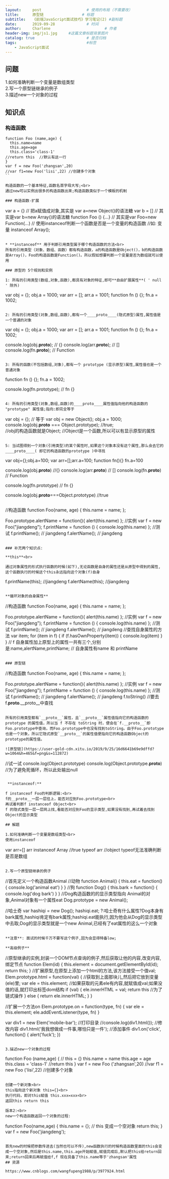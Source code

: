 ```yaml
---
layout:     post   				    # 使用的布局（不需要改）
title:      原型链 				# 标题 
subtitle:   《前端JavaScript面试技巧》学习笔记(2) #副标题
date:       2019-09-28 				# 时间
author:     Charlene 						# 作者
header-img: img/js1.jpg 	#这篇文章标题背景图片
catalog: true 						# 是否归档
tags:								#标签
    - JavaScript面试
---
```

## 问题
1.如何准确判断一个变量是数组类型<br>
2.写一个原型链继承的例子<br>
3.描述new一个对象的过程

## 知识点

### 构造函数

```
function Foo (name,age) {
  this.name=name
  this.age=age
  this.class='class-1'
//return this  //默认有这一行
}
var f = new Foo('zhangsan',20)
//var f1=new Foo('lisi',22) //创建多个对象
``

构造函数的一个基本特征,函数名首字母大写;<br>
通过new可以实例出很多的构造函数出来;构造函数类似于一个模板的机制

### 构造函数-扩展

```
var a = {} // 把a赋值成对象,其实是 var a=new Object()的语法糖
var b = [] // 其实是var b=new Array()的语法糖
function Foo () {...} // 其实是var Foo=new Function(...)
// 使用instanceof判断一个函数是否是一个变量的构造函数
//如: 变量 instanceof Array();
```

* **instanceof** 用于判断引用类型属于哪个构造函数的方法<br>
所有的引用类型（对象、数组、函数）都有构造函数，a的构造函数是Object()，b的构造函数是Array()，Foo的构造函数是Function()。所以假如想要判断一个变量是否为数组就可以使用

### 原型的 5个规则和实例

1: 所有的引用类型(数组,对象,函数),都具有对象的特征,即可**自由扩展属性**( ' null ' 除外)

```
var obj = {}; obj.a = 1000;
var arr = []; arr.a = 1001;
function fn () {};
fn.a = 1002;
```

2: 所有的引用类型(对象,数组,函数),都有一个____proto____(隐式原型)属性,属性值是一个普通的对象

```
var obj = {}; obj.a = 1000;
var arr = []; arr.a = 1001;
function fn () {};
fn.a = 1002;

console.log(obj.__proto__); // {}
console.log(arr.__proto__); // []
console.log(fn.__proto__); // Function
```

3: 所有的函数(不包括数组,对象),都有一个 prototype (显示原型)属性,属性值也是一个普通对象

```
function fn () {};
fn.a = 1002;

console.log(fn.prototype); // fn {}
```

4: 所有的引用类型(对象,数组,函数)的____proto____属性值指向他的构造函数的 "prototype" 属性值;指向:即完全等于

```
var obj = {};  // 等于 var obj = new Object();
obj.a = 1000;
console.log(obj.__proto__ === Object.prototype); //true;  
//obj的构造函数就是Object; 
//Object是一个函数,所以可以有显示原型的属性
```

5: 当试图得到一个对象(引用类型)的某个属性时,如果这个对象本没有这个属性,那么会去它的____proto____( 即它的构造函数的prototype )中寻找

```
var obj={};obj.a=100;
var arr=[];arr.a=100;
function fn(){}
fn.a=100

console.log(obj.__proto__) //{}
console.log(arr.__proto__) // []
console.log(fn.__proto__) // Function

console.log(fn.prototype) // fn {}

console.log(obj.__proto__===Object.prototype)     //true
```

```
//构造函数
function Foo(name, age) {
    this.name = name;
};

Foo.prototype.alertName = function(){
    alert(this.name)
};
//实例
var f = new Foo("jiangdeng");
f.printName = function () {
    console.log(this.name)
};
//测试
f.printName(); // jiangdeng
f.alertName(); // jiangdeng
```

### 补充两个知识点:

**this**<br>

通过对象属性的形式执行函数的时候(如下),无论函数是自身的属性还是从原型中得到的属性,这个函数执行的时候这个this永远指向这个对象(f)自身

```
f.printName(this); //jiangdeng
f.alertName(this); //jiangdeng
```

**循环对象的自身属性**

```
//构造函数
function Foo(name, age) {
    this.name = name;
};

Foo.prototype.alertName = function(){
    alert(this.name)
};
//实例
var f = new Foo("jiangdeng");
f.printName = function () {
    console.log(this.name)
};
//测试
f.printName(); // jiangdeng
f.alertName(); // jiangdeng
//查找自身属性的方法
var item;
for (item in f) {
    if (f.hasOwnProperty(item)) {
        console.log(item)
    }
}
//   f 自身属性加上原型上的属性一共有三个,分别是:name,alertName,printName;
// 自身属性有name 和 printName
```

### 原型链

```
//构造函数
function Foo(name, age) {
    this.name = name;
};

Foo.prototype.alertName = function(){
    alert(this.name)
};
//实例
var f = new Foo("jiangdeng");
f.printName = function () {
    console.log(this.name)
};
//测试
f.printName(); // jiangdeng
f.alertName(); // jiangdeng
f.toString()    //要去f.__proto__.__proto__中查找
```

所有的引用类型都有`__proto__`属性，且`__proto__`属性值指向它的构造函数的 prototype 的属性值，所以当 f 不存在 toString 时，便会在`f.__proto__`即Foo.prototype中查询，而Foo.prototype中也没有找到toString。由于Foo.prototype也是一个对象，所以它隐式原型`__proto__`的属性值便指向它的构造函数Object的prototype的属性值。

![原型链](https://user-gold-cdn.xitu.io/2019/9/25/16d6641b69e9dffd?w=1064&h=465&f=png&s=112872)

```
//试一试
console.log(Object.prototype) 
console.log(Object.prototype.__proto__)    //为了避免死循环，所以此处输出null
```

 **instanceof:**

f instanceof Foo的判断逻辑:<br>
f的__proto__一层一层往上，能否对应到Foo.prototype<br>
再试着判断f instanceof Object<br>
f 的隐式类型一层一层网上找,看能否对应到Foo的显示类型,如果没有找到,再试着去找到Object的显示类型

## 解题

1.如何准确判断一个变量是数组类型<br>
使用instanceof

```
var arr=[]
arr instanceof Array    //true
typeof arr    //object    typeof无法准确判断是否是数组
```

2.写一个原型链继承的例子

```
//首先定义一个构造函数Animal 
//动物
function Animal() { 
    this.eat = function() {
        console.log('animal eat')
    }
}
//狗
function Dog() {
    this.bark = function() {
        console.log('dog bark')
    }
}
//Dog构造函数的的显示类型指向 Animal的对象,Animal对象有一个属性eat
Dog.prototype = new Animal();

//哈士奇
var hashiqi = new Dog();
hashiqi.eat;
?:哈士奇有什么属性?Dog本身有bark属性,hashiqi肯定有bark属性;hashiqi.eat能执行,因为他会从Dog的显示类型中去取;Dog的显示类型就是一个new Animal,已经有了eat属性的这么一个对象
```

**注意**: 面试的时候千万不要写这个例子,因为会显得特备low;

**高级例子**

```
//原型继承的实例,封装一个DOM节点查询的例子,然后获取让他的内容,改变内容,绑定节点
function Elem(id) {
    this.element = document.getElementById(id);
    return this;
}
//扩展原型,在原型上添加一个html的方法,该方法接受一个值val;
Elem.prototype.html = function(val) {
    //获取到上面那块儿,然后把它放到变量(ele)里;
    var ele = this.element;
    //如果获取的元素ele有内容,就赋值成val;如果没值的话,就打印出标签dom结构
    if (val) {
        ele.innerHTML = val;
        return this //为了链式操作
    } else {
        return ele.innerHTML;
    }
}

//扩展一个方法on
Elem.prototype.on = function(type, fn) {
    var ele = this.element;
    ele.addEventListener(type, fn)
}

var div1 = new Elem('mobile-bar');
//打印目录
//console.log(div1.html());
//修改内容
div1.html('我我想做成一件事,哪怕只是一件');
//添加事件
div1.on('click', function() {
    alert('fuck');
})
```

3.描述new一个对象的过程

```
function Foo (name,age) {
 // this = {}
    this.name = name
    this.age = age
    this.class = 'class-1'
  //return this
}
var f = new Foo ('zhangsan',20)
//var f1 = new Foo ('lisi',22) //创建多个对象
```

创建一个新对象<br>
this指向这个新对象 this={}<br>
执行代码，即对this赋值 this.xxx=xxx<br>
返回this return this

版本2:<br>
new一个构造函数返回一个对象的过程:

```
function Foo(name,age) {
   this.name = {}; // this 变成一个空对象
   return this;
}
var f = new Foo('jiangdeng'); 
```

首先new的时候把参数传进去(当然也可以不传),new函数执行的时候构造函数里面的this会变成一个空对象,然后是this.name,this.age开始赋值,赋值完成后,默认把this给return回来;return回来后再赋值给f,f 现在具备了this.name等于'zhangsan'属性
## 资源

https://www.cnblogs.com/wangfupeng1988/p/3977924.html